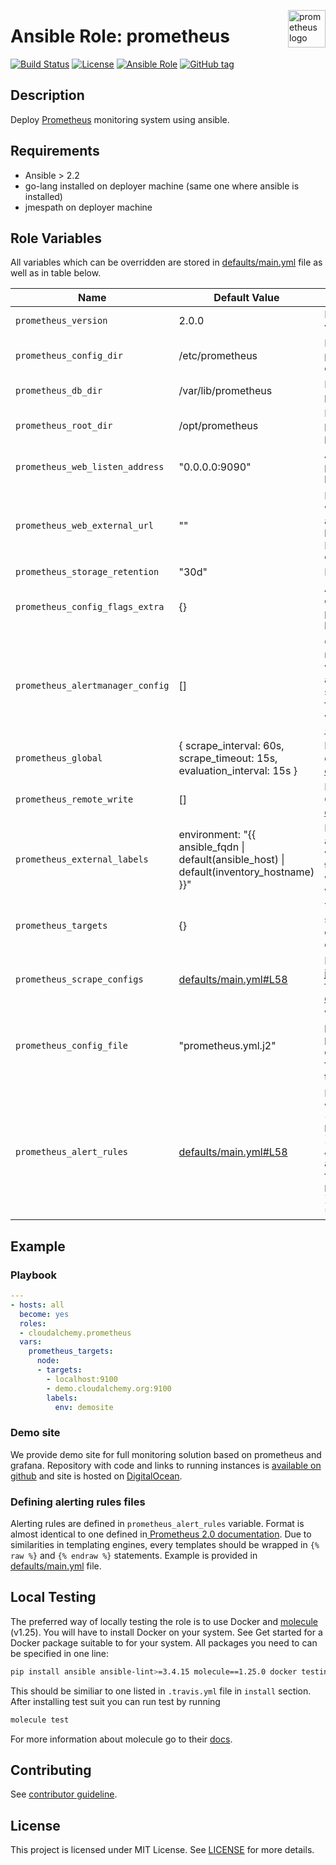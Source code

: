<p><img src="https://cdn.worldvectorlogo.com/logos/prometheus.svg" alt="prometheus logo" title="prometheus" align="right" height="60" /></p>

# Ansible Role: prometheus

[![Build Status](https://travis-ci.org/cloudalchemy/ansible-prometheus.svg?branch=master)](https://travis-ci.org/cloudalchemy/ansible-prometheus)
[![License](https://img.shields.io/badge/license-MIT%20License-brightgreen.svg)](https://opensource.org/licenses/MIT)
[![Ansible Role](https://img.shields.io/badge/ansible%20role-cloudalchemy.prometheus-blue.svg)](https://galaxy.ansible.com/cloudalchemy/prometheus/)
[![GitHub tag](https://img.shields.io/github/tag/cloudalchemy/ansible-prometheus.svg)](https://github.com/cloudalchemy/ansible-prometheus/tags)

## Description

Deploy [Prometheus](https://github.com/prometheus/prometheus) monitoring system using ansible.

## Requirements

- Ansible > 2.2
- go-lang installed on deployer machine (same one where ansible is installed)
- jmespath on deployer machine

## Role Variables

All variables which can be overridden are stored in [defaults/main.yml](defaults/main.yml) file as well as in table below.

| Name           | Default Value | Description                        |
| -------------- | ------------- | -----------------------------------|
| `prometheus_version` | 2.0.0  | Prometheus package version |
| `prometheus_config_dir` | /etc/prometheus | Path to directory with prometheus configuration |
| `prometheus_db_dir` | /var/lib/prometheus | Path to directory with prometheus database |
| `prometheus_root_dir` | /opt/prometheus | Path to directory with prometheus and promtool binaries |
| `prometheus_web_listen_address` | "0.0.0.0:9090" | Address on which prometheus will be listening |
| `prometheus_web_external_url` | "" | External address on which prometheus is available. Useful when behind reverse proxy. Ex. `example.org/prometheus` |
| `prometheus_storage_retention` | "30d" | Data retention period |
| `prometheus_config_flags_extra` | {} | Additional configuration flags passed to prometheus binary at startup |
| `prometheus_alertmanager_config` | [] | Configuration responsible for pointing where alertmanagers are. This should be specified as list in yaml format. It is compatible with official [<alertmanager_config>](https://prometheus.io/docs/prometheus/latest/configuration/configuration/#alertmanager_config) |
| `prometheus_global` | { scrape_interval: 60s, scrape_timeout: 15s, evaluation_interval: 15s } | Prometheus global config. Compatible with [official configuration](https://prometheus.io/docs/prometheus/latest/configuration/configuration/#configuration-file) |
| `prometheus_remote_write` | [] | Remote write. Compatible with [official configuration](https://prometheus.io/docs/prometheus/latest/configuration/configuration/#<remote_write>) |
| `prometheus_external_labels` | environment: "{{ ansible_fqdn \| default(ansible_host) \| default(inventory_hostname) }}" | Provide map of additional labels which will be added to any time series or alerts when communicating with external systems |
| `prometheus_targets` | {} | Targets which will be scraped. Better example is provided in our [demo site](https://github.com/cloudalchemy/demo-site/blob/2a8a56fc10ce613d8b08dc8623230dace6704f9a/group_vars/all/vars#L8) |
| `prometheus_scrape_configs` | [defaults/main.yml#L58](https://github.com/cloudalchemy/ansible-prometheus/blob/ff7830d06ba57be1177f2b6fca33a4dd2d97dc20/defaults/main.yml#L47) | Prometheus scrape jobs provided in same format as in [official docs](https://prometheus.io/docs/prometheus/latest/configuration/configuration/#scrape_config) |
| `prometheus_config_file` | "prometheus.yml.j2" | Variable used to provide custom prometheus configuration file in form of ansible template |
| `prometheus_alert_rules` | [defaults/main.yml#L58](https://github.com/cloudalchemy/ansible-prometheus/blob/ff7830d06ba57be1177f2b6fca33a4dd2d97dc20/defaults/main.yml#L58) | Full list of alerting rules which will be copied to `{{ prometheus_config_dir }}/rules/basic.rules`. Alerting rules can be also provided by other files located in `{{ prometheus_config_dir }}/rules/` which have `*.rules` extension |

## Example

### Playbook

```yaml
---
- hosts: all
  become: yes
  roles:
  - cloudalchemy.prometheus
  vars:
    prometheus_targets:
      node:
      - targets:
        - localhost:9100
        - demo.cloudalchemy.org:9100
        labels:
          env: demosite
```

### Demo site

We provide demo site for full monitoring solution based on prometheus and grafana. Repository with code and links to running instances is [available on github](https://github.com/cloudalchemy/demo-site) and site is hosted on [DigitalOcean](https://digitalocean.com).

### Defining alerting rules files

Alerting rules are defined in `prometheus_alert_rules` variable. Format is almost identical to one defined in[ Prometheus 2.0 documentation](https://prometheus.io/docs/prometheus/latest/configuration/template_examples/).
Due to similarities in templating engines, every templates should be wrapped in `{% raw %}` and `{% endraw %}` statements. Example is provided in [defaults/main.yml](defaults/main.yml) file.

## Local Testing

The preferred way of locally testing the role is to use Docker and [molecule](https://github.com/metacloud/molecule) (v1.25). You will have to install Docker on your system. See Get started for a Docker package suitable to for your system.
All packages you need to can be specified in one line:
```sh
pip install ansible ansible-lint>=3.4.15 molecule==1.25.0 docker testinfra>=1.7.0 jmespath
```
This should be similiar to one listed in `.travis.yml` file in `install` section. 
After installing test suit you can run test by running
```sh
molecule test
```
For more information about molecule go to their [docs](http://molecule.readthedocs.io/en/stable-1.25/).

## Contributing

See [contributor guideline](CONTRIBUTING.md).

## License

This project is licensed under MIT License. See [LICENSE](/LICENSE) for more details.
